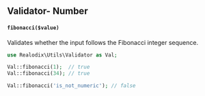 Validator- Number
---

#### `fibonacci($value)`

Validates whether the input follows the Fibonacci integer sequence.

```php
use Realodix\Utils\Validator as Val;

Val::fibonacci(1);  // true
Val::fibonacci(34); // true

Val::fibonacci('is_not_numeric'); // false
```
